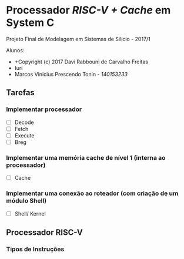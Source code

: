 # Processador _RISC-V + Cache_ em System C

Projeto Final de Modelagem em Sistemas de Silício - 2017/1

Alunos:

* +Copyright (c) 2017 Davi Rabbouni de Carvalho Freitas
* Iuri
* Marcos Vinicius Prescendo Tonin - _140153233_

## Tarefas

###  Implementar processador

- [ ] Decode
- [ ] Fetch
- [ ] Execute
- [ ] Breg

###  Implementar uma memória cache de nível 1 (interna ao processador)

- [ ] Cache
###  Implementar uma conexão ao roteador (com criação de um módulo Shell)
- [ ] Shell/ Kernel

## Processador RISC-V 

### Tipos de Instruções
